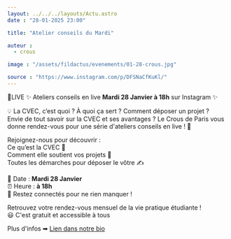 ```yaml
---
layout: ../../../layouts/Actu.astro
date : "28-01-2025 23:00"

title: "Atelier conseils du Mardi"

auteur :
  - crous

image : "/assets/fildactus/evenements/01-28-crous.jpg"

source : "https://www.instagram.com/p/DFSNaCfKuKl/"
---
```


🔴LIVE ✨ Ateliers conseils en live __Mardi 28 Janvier à 18h__ sur Instagram ✨

💡 La CVEC, c’est quoi ? À quoi ça sert ? Comment déposer un projet ?  
Envie de tout savoir sur la CVEC et ses avantages ? Le Crous de Paris vous donne rendez-vous pour une série d'ateliers conseils en live ! 📲

Rejoignez-nous pour découvrir :  
Ce qu’est la CVEC 💼  
Comment elle soutient vos projets 🎯  
Toutes les démarches pour déposer le vôtre ✍

📅 Date : __Mardi 28 Janvier__  
⏰ Heure : __à 18h__  
🔗 Restez connectés pour ne rien manquer !

Retrouvez votre rendez-vous mensuel de la vie pratique étudiante !  
😃 C'est gratuit et accessible à tous

Plus d'infos ➡ [Lien dans notre bio](https://linktr.ee/crousparis)